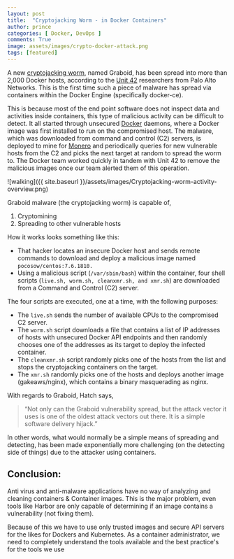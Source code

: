 ```yaml
---
layout: post
title:  "Cryptojacking Worm - in Docker Containers"
author: prince
categories: [ Docker, DevOps ]
comments: True
image: assets/images/crypto-docker-attack.png
tags: [featured]
---
```


A new [cryptojacking worm](https://www.malwarebytes.com/cryptojacking/), named Graboid, has been spread into more than 2,000 Docker hosts, according to the [Unit 42](https://unit42.paloaltonetworks.com/) researchers from Palo Alto Networks. This is the first time such a piece of malware has spread via containers within the Docker Engine (specifically docker-ce).

This is because most of the end point software does  not inspect data and activities inside containers, this type of malicious activity can be difficult to detect. It all started through  unsecured [Docker](https://docs.docker.com/engine/api/v1.24/) daemons, where a Docker image was first installed to run on the compromised host. The malware, which was downloaded from command and control (C2) servers, is deployed to mine for [Monero](https://www.getmonero.org/) and periodically queries for new vulnerable hosts from the C2 and picks the next target at random to spread the worm to. The Docker team worked quickly in tandem with Unit 42 to remove the malicious images once our team alerted them of this operation.


![walking]({{ site.baseurl }}/assets/images/Cryptojacking-worm-activity-overview.png)

Graboid malware (the cryptojacking worm) is capable of, 

1. Cryptomining
2. Spreading to other vulnerable hosts

How it works looks something like this:

- That hacker locates an insecure Docker host and sends remote commands to download and deploy a malicious image named `pocosow/centos:7.6.1810.`
- Using a malicious script (`/var/sbin/bash`) within the container, four shell scripts (`live.sh, worm.sh, cleanxmr.sh, and xmr.sh`) are downloaded from a Command and Control (C2) server.

The four scripts are executed, one at a time, with the following purposes:

- The `live.sh` sends the number of available CPUs to the compromised C2 server.
- The `worm.sh` script downloads a file that contains a list of IP addresses of hosts with unsecured Docker API endpoints and then randomly chooses one of the addresses as its target to deploy the infected container.
- The `cleanxmr.sh` script randomly picks one of the hosts from the list and stops the cryptojacking containers on the target.
- The `xmr.sh` randomly picks one of the hosts and deploys another image (gakeaws/nginx), which contains a binary masquerading as nginx.

With regards to Graboid, Hatch says, 

> “Not only can the Graboid vulnerability spread, but the attack vector it uses is one of the oldest attack vectors out there. It is a simple software delivery hijack.” 

In other words, what would normally be a simple means of spreading and detecting, has been made exponentially more challenging (on the detecting side of things) due to the attacker using containers.

## Conclusion:

Anti virus and anti-malware applications have no way of analyzing and cleaning containers & Container images. This is the major problem, even tools like  Harbor are only capable of determining if an image contains a vulnerability (not fixing them).  

Because of this we have to use only trusted images and secure API servers for the likes for Dockers and Kubernetes. As a container administrator, we need to completely understand the tools available and the best practice's for the tools we use